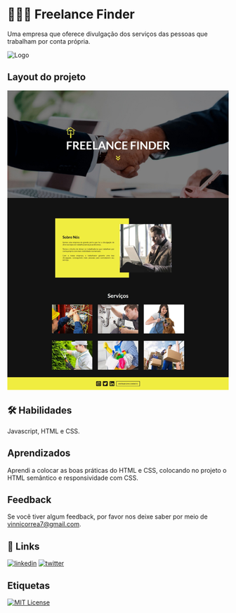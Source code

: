 
# 👨🏻‍💼 Freelance Finder

Uma empresa que oferece divulgação dos serviços das pessoas que trabalham por conta própria.

![Logo](<img alt="" src="imagens/logo2.png">)

## Layout do projeto

<p align="center">
  <img alt="" src="print-page.jpeg">
</p>


## 🛠 Habilidades
Javascript, HTML e CSS.


## Aprendizados

Aprendi a colocar as boas práticas do HTML e CSS, colocando no projeto o HTML semântico e responsividade com CSS.
## Feedback

Se você tiver algum feedback, por favor nos deixe saber por meio de vinnicorrea7@gmail.com.


## 🔗 Links
[![linkedin](https://img.shields.io/badge/linkedin-0A66C2?style=for-the-badge&logo=linkedin&logoColor=white)](https://www.linkedin.com/in/vinicius-graciano-5081501a1/)
[![twitter](https://img.shields.io/badge/twitter-1DA1F2?style=for-the-badge&logo=twitter&logoColor=white)](https://twitter.com/viniciuswx_)

## Etiquetas

[![MIT License](https://img.shields.io/badge/License-MIT-green.svg)](https://choosealicense.com/licenses/mit/)
